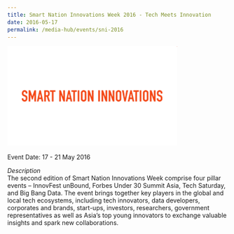 ```yaml
---
title: Smart Nation Innovations Week 2016 - Tech Meets Innovation
date: 2016-05-17
permalink: /media-hub/events/sni-2016
---
```

![Smart Nation Innovations Week 2016](/images/media-hub/events/till-2020/smart-nation-innovations-2016.png)


Event Date: 17 - 21 May 2016

*Description*<br>
The second edition of Smart Nation Innovations Week comprise four pillar events – InnovFest unBound, Forbes Under 30 Summit Asia, Tech Saturday, and Big Bang Data. The event brings together key players in the global and local tech ecosystems, including tech innovators, data developers, corporates and brands, start-ups, investors, researchers, government representatives as well as Asia’s top young innovators to exchange valuable insights and spark new collaborations.